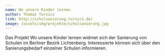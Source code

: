```yaml
---
name: Wo unsere Kinder lernen
author: Thomas Tursics
link: http://schulsanierung.tursics.de/
image: /assets/img/projekte/schulsanierung.jpg
---
```

Das Projekt Wo unsere Kinder lernen widmet sich der Sanierung von Schulen im Berliner Bezirk Lichtenberg.
Interessierte können sich über den Sanierungsbedarf einzelner Schulen informieren.


